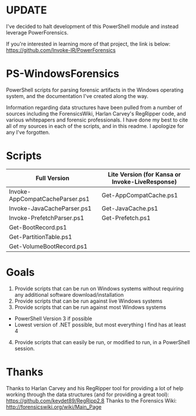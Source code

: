 # UPDATE
I've decided to halt development of this PowerShell module and instead leverage PowerForensics.

If you're interested in learning more of that project, the link is below:
https://github.com/Invoke-IR/PowerForensics


# PS-WindowsForensics
PowerShell scripts for parsing forensic artifacts in the Windows operating system, and the documentation I've created along the way.  

Information regarding data structures have been pulled from a number of sources including the ForensicsWiki, Harlan Carvey's RegRipper code, and various whitepapers and forensic professionals.  I have done my best to cite all of my sources in each of the scripts, and in this readme.  I apologize for any I've forgotten.

# Scripts
| Full Version | Lite Version (for Kansa or Invoke-LiveResponse) |
| --- | --- |
| Invoke-AppCompatCacheParser.ps1 | Get-AppCompatCache.ps1 |
| Invoke-JavaCacheParser.ps1 | Get-JavaCache.ps1 |
| Invoke-PrefetchParser.ps1 | Get-Prefetch.ps1 |
| Get-BootRecord.ps1 | |
| Get-PartitionTable.ps1 | |
| Get-VolumeBootRecord.ps1 | |

# Goals
1. Provide scripts that can be run on Windows systems without requiring any additional software download/installation
2. Provide scripts that can be run against live Windows systems
3. Provide scripts that can be run against most Windows systems
  * PowerShell Version 3 if possible
  * Lowest version of .NET possible, but most everything I find has at least 4
4. Provide scripts that can easily be run, or modified to run, in a PowerShell session.

# Thanks
Thanks to Harlan Carvey and his RegRipper tool for providing a lot of help working through the data structures (and for providing a great tool): https://github.com/keydet89/RegRipp2.8
Thanks to the Forensics Wiki: http://forensicswiki.org/wiki/Main_Page


